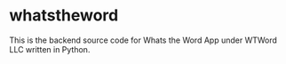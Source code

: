 # whatstheword
This is the backend source code for Whats the Word App under WTWord LLC written in Python.

